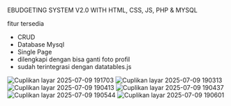 EBUDGETING SYSTEM V2.0
WITH HTML, CSS, JS, PHP & MYSQL

fitur tersedia 
- CRUD
- Database Mysql
- Single Page
- dilengkapi dengan bisa ganti foto profil
- sudah terintegrasi dengan datatables.js

![Cuplikan layar 2025-07-09 191703](https://github.com/user-attachments/assets/4a25499c-41e7-451c-9fa4-16ee4f80f820)
![Cuplikan layar 2025-07-09 190313](https://github.com/user-attachments/assets/ed21b928-7cfb-4d3e-8a91-8922e3be93c7)
![Cuplikan layar 2025-07-09 190413](https://github.com/user-attachments/assets/4d5a599b-17a9-4237-a68f-95a2107f6db0)
![Cuplikan layar 2025-07-09 190437](https://github.com/user-attachments/assets/0f332a8a-7e9e-43b4-b3b3-f039d673d6ab)
![Cuplikan layar 2025-07-09 190544](https://github.com/user-attachments/assets/ba719d12-94b7-424d-a805-8641a6b48951)
![Cuplikan layar 2025-07-09 190601](https://github.com/user-attachments/assets/2652aa9b-9cf5-4b4a-b9a9-8d3cc400080a)

